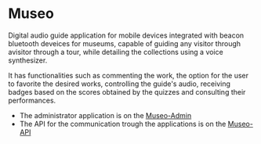 # Museo

Digital audio guide application for mobile devices integrated with beacon bluetooth deveices for museums, capable of guiding any visitor through avisitor through a tour, while detailing the collections using a voice synthesizer.

It has functionalities such as commenting the work, the option for the user to favorite the desired works, controlling the guide's audio, receiving badges based on the scores obtained by the quizzes and consulting their performances.

- The administrator application is on the [Museo-Admin](https://github.com/stephenapolinario/Museo-admin)
- The API for the communication trough the applications is on the [Museo-API](https://github.com/stephenapolinario/Museo-API)
